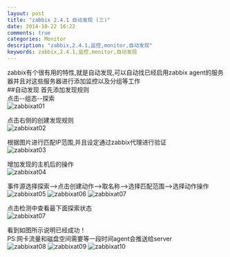 ```yaml
---
layout: post
title: "zabbix 2.4.1 自动发现 (三)"
date: 2014-10-22 16:22
comments: true
categories: Monitor
description: "zabbix,2.4.1,监控,monitor,自动发现"
keywords: zabbix,2.4.1,监控,monitor,自动发现
---
```


zabbix有个很有用的特性,就是自动发现,可以自动找已经启用zabbix agent的服务器并且对这些服务器进行添加监控以及分组等工作   
##自动发现
首先添加发现规则   
点击--组态--探索  
![zabbixat01](/images/blog_img/zabbixat01.png)


<!-- more -->
点击右侧的创建发现规则  
![zabbixat02](/images/blog_img/zabbixat02.png)

根据图片进行匹配IP范围,并且设定通过zabbix代理进行验证  
![zabbixat03](/images/blog_img/zabbixat03.png)

增加发现的主机后的操作   
![zabbixat04](/images/blog_img/zabbixat04.png)

事件源选择探索-->点击创建动作-->取名称-->选择匹配范围-->选择动作操作   
![zabbixat05](/images/blog_img/zabbixat05.png)
![zabbixat06](/images/blog_img/zabbixat06.png)
![zabbixat07](/images/blog_img/zabbixat07.png)

点击检测中查看最下面探索状态  
![zabbixat07](/images/blog_img/zabbixat07.png)

看到如图所示说明已经成功！  
PS:网卡流量和磁盘空间需要等一段时间agent会推送给server  
![zabbixat08](/images/blog_img/zabbixat08.png)
![zabbixat09](/images/blog_img/zabbixat09.png)
![zabbixat10](/images/blog_img/zabbixat10.png)
